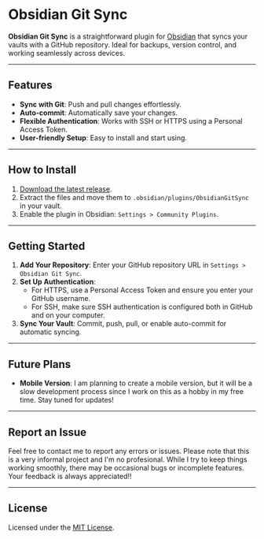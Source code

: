 # Obsidian Git Sync

**Obsidian Git Sync** is a straightforward plugin for [Obsidian](https://obsidian.md) that syncs your vaults with a GitHub repository. Ideal for backups, version control, and working seamlessly across devices.

---

## Features

- **Sync with Git**: Push and pull changes effortlessly.
- **Auto-commit**: Automatically save your changes.
- **Flexible Authentication**: Works with SSH or HTTPS using a Personal Access Token.
- **User-friendly Setup**: Easy to install and start using.

---

## How to Install

1. [Download the latest release](https://github.com/Stiff-Rock/ObsidianGitSync/releases/latest).
2. Extract the files and move them to `.obsidian/plugins/ObsidianGitSync` in your vault.
3. Enable the plugin in Obsidian: `Settings > Community Plugins`.

---

## Getting Started

1. **Add Your Repository**: Enter your GitHub repository URL in `Settings > Obsidian Git Sync`.
2. **Set Up Authentication**: 
   - For HTTPS, use a Personal Access Token and ensure you enter your GitHub username.
   - For SSH, make sure SSH authentication is configured both in GitHub and on your computer.
3. **Sync Your Vault**: Commit, push, pull, or enable auto-commit for automatic syncing.

---

## Future Plans

- **Mobile Version**: I am planning to create a mobile version, but it will be a slow development process since I work on this as a hobby in my free time. Stay tuned for updates!

---
## Report an Issue

Feel free to contact me to report any errors or issues. 
Please note that this is a very informal project and I'm no profesional. While I try to keep things working smoothly, there may be occasional bugs or incomplete features. Your feedback is always appreciated!!

---

## License

Licensed under the [MIT License](https://opensource.org/licenses/MIT).
